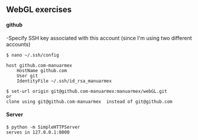 ## WebGL exercises

#### github 

-Specify SSH key associated with this account (since I'm using two different accounts)
```
$ nano ~/.ssh/config

host github.com-manuarmex
    HostName github.com
    User git
    IdentityFile ~/.ssh/id_rsa_manuarmex
```
```
$ set-url origin git@github.com-manuarmex:manuarmex/webGL.git
or 
clone using git@github.com-manuarmex  instead of git@github.com
```

#### Server
````
$ python -m SimpleHTTPServer
serves in 127.0.0.1:8000

````
